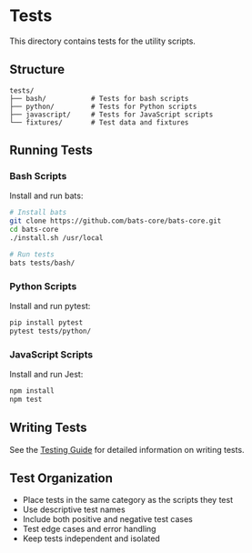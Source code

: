# Tests

This directory contains tests for the utility scripts.

## Structure

```
tests/
├── bash/           # Tests for bash scripts
├── python/         # Tests for Python scripts
├── javascript/     # Tests for JavaScript scripts
└── fixtures/       # Test data and fixtures
```

## Running Tests

### Bash Scripts

Install and run bats:
```bash
# Install bats
git clone https://github.com/bats-core/bats-core.git
cd bats-core
./install.sh /usr/local

# Run tests
bats tests/bash/
```

### Python Scripts

Install and run pytest:
```bash
pip install pytest
pytest tests/python/
```

### JavaScript Scripts

Install and run Jest:
```bash
npm install
npm test
```

## Writing Tests

See the [Testing Guide](../docs/testing-guide.md) for detailed information on writing tests.

## Test Organization

- Place tests in the same category as the scripts they test
- Use descriptive test names
- Include both positive and negative test cases
- Test edge cases and error handling
- Keep tests independent and isolated

